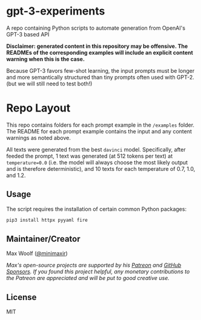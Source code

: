 # gpt-3-experiments

A repo containing Python scripts to automate generation from OpenAI's GPT-3 based API

**Disclaimer: generated content in this repository may be offensive. The READMEs of the corresponding examples will include an explicit content warning when this is the case.**

Because GPT-3 favors few-shot learning, the input prompts must be longer and more semantically structured than tiny prompts often used with GPT-2. (but we will still need to test both!)

# Repo Layout

This repo contains folders for each prompt example in the `/examples` folder. The README for each prompt example contains the input and any content warnings as noted above.

All texts were generated from the best `davinci` model. Specifically, after feeded the prompt, 1 text was generated (at 512 tokens per text) at `temperature=0.0` (i.e. the model will always choose the most likely output and is therefore deterministic), and 10 texts for each temperature of 0.7, 1.0, and 1.2.

## Usage

The script requires the installation of certain common Python packages:

```sh
pip3 install httpx pyyaml fire
```

## Maintainer/Creator

Max Woolf ([@minimaxir](https://minimaxir.com))

_Max's open-source projects are supported by his [Patreon](https://www.patreon.com/minimaxir) and [GitHub Sponsors](https://github.com/sponsors/minimaxir). If you found this project helpful, any monetary contributions to the Patreon are appreciated and will be put to good creative use._

## License

MIT

